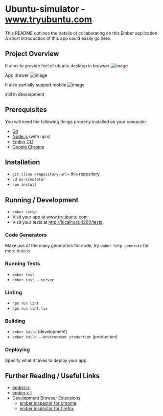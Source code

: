 # Ubuntu-simulator - www.tryubuntu.com

This README outlines the details of collaborating on this Ember application.
A short introduction of this app could easily go here.

## Project Overview 
It aims to provide feel of ubuntu desktop in browser 
![image](https://github.com/user-attachments/assets/0ea315c2-7199-4094-bb56-44bb84c05cf1)

App drawer 
![image](https://github.com/user-attachments/assets/9d978c6a-1680-4d46-99b9-27c45b7c05bf)

It also partially support mobile 
![image](https://github.com/user-attachments/assets/a534f795-f8b9-469b-a6cf-5d43398d583e)

still in development

## Prerequisites

You will need the following things properly installed on your computer.

* [Git](https://git-scm.com/)
* [Node.js](https://nodejs.org/) (with npm)
* [Ember CLI](https://cli.emberjs.com/release/)
* [Google Chrome](https://google.com/chrome/)

## Installation

* `git clone <repository-url>` this repository
* `cd mx-simulator`
* `npm install`

## Running / Development

* `ember serve`
* Visit your app at www.tryubuntu.com
* Visit your tests at [http://localhost:4200/tests](http://localhost:4200/tests).

### Code Generators

Make use of the many generators for code, try `ember help generate` for more details

### Running Tests

* `ember test`
* `ember test --server`

### Linting

* `npm run lint`
* `npm run lint:fix`

### Building

* `ember build` (development)
* `ember build --environment production` (production)

### Deploying

Specify what it takes to deploy your app.

## Further Reading / Useful Links

* [ember.js](https://emberjs.com/)
* [ember-cli](https://cli.emberjs.com/release/)
* Development Browser Extensions
  * [ember inspector for chrome](https://chrome.google.com/webstore/detail/ember-inspector/bmdblncegkenkacieihfhpjfppoconhi)
  * [ember inspector for firefox](https://addons.mozilla.org/en-US/firefox/addon/ember-inspector/)
